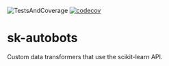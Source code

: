 ![TestsAndCoverage](https://github.com/ccastleberry/sk-autobots/workflows/TestsAndCoverage/badge.svg)
[![codecov](https://codecov.io/gh/ccastleberry/sk-autobots/branch/master/graph/badge.svg)](https://codecov.io/gh/ccastleberry/sk-autobots)


# sk-autobots
Custom data transformers that use the scikit-learn API.


